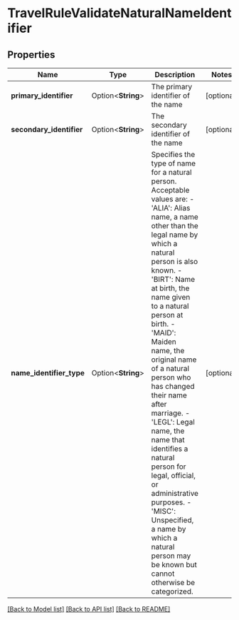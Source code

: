 # TravelRuleValidateNaturalNameIdentifier

## Properties

Name | Type | Description | Notes
------------ | ------------- | ------------- | -------------
**primary_identifier** | Option<**String**> | The primary identifier of the name | [optional]
**secondary_identifier** | Option<**String**> | The secondary identifier of the name | [optional]
**name_identifier_type** | Option<**String**> | Specifies the type of name for a natural person. Acceptable values are: - 'ALIA': Alias name, a name other than the legal name by which a natural person is also known. - 'BIRT': Name at birth, the name given to a natural person at birth. - 'MAID': Maiden name, the original name of a natural person who has changed their name after marriage. - 'LEGL': Legal name, the name that identifies a natural person for legal, official, or administrative purposes. - 'MISC': Unspecified, a name by which a natural person may be known but cannot otherwise be categorized. | [optional]

[[Back to Model list]](../README.md#documentation-for-models) [[Back to API list]](../README.md#documentation-for-api-endpoints) [[Back to README]](../README.md)


